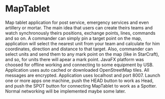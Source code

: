 # MapTablet
Map tablet application for post service, emergency services and even artillery or mortar. The main idea that users can
create theirs teams and watch synchronously theirs positions, exchange points, lines, commands and so on. 
A commander can simply pin a target point on the map, application will select the nearest unit from your team and calculate for him coordinates, direction and distance to that target. Also, commander can select units and send them to any mark point on the map (like in StarCraft),
and so, for units there will apear a mark point. 
JavaFX platform was choosed for offline working and connecting to some equipment by USB. Application uses auto cached or downloaded OpenStreetMap tiles. All messages are encrypted.
Application uses localhost and port 8007. Launch one or more apps one machine, push the HEAD button to work as Head, and push the SPOT button for connecting MapTablet to work as a Spotter. Normal networking will be implemented maybe some later.
